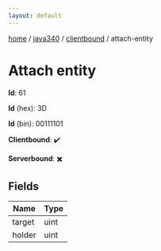 ```yaml
---
layout: default
---
```


[home](/)  /  [java340](/protocol/java340)  /  [clientbound](/protocol/java340/clientbound)  /  attach-entity

# Attach entity

**Id**: 61

**Id** (hex): 3D

**Id** (bin): 00111101

**Clientbound**: ✔️

**Serverbound**: ✖️

## Fields

Name | Type
---|---
target | uint
holder | uint

